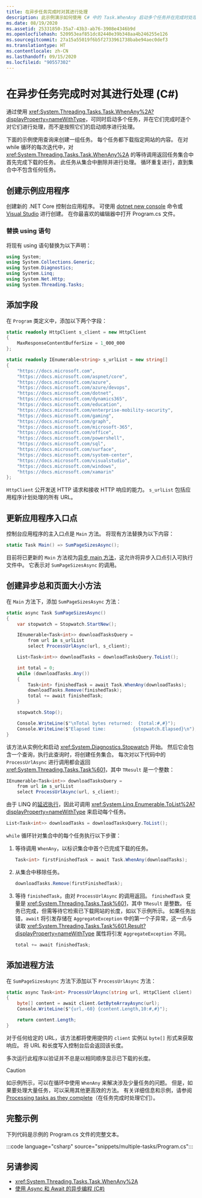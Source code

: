 ```yaml
---
title: 在异步任务完成时对其进行处理
description: 此示例演示如何使用 C# 中的 Task.WhenAny 启动多个任务并在完成时处理其结果，而不是按照它们的启动顺序进行处理。
ms.date: 08/19/2020
ms.assetid: 25331850-35a7-43b3-ab76-3908e4346b9d
ms.openlocfilehash: 520953eaf851dc82440e39b348aa4b246255e126
ms.sourcegitcommit: 27a15a55019f6b5f2733961738babe94aec0def3
ms.translationtype: HT
ms.contentlocale: zh-CN
ms.lasthandoff: 09/15/2020
ms.locfileid: "90557302"
---
```

# <a name="process-asynchronous-tasks-as-they-complete-c"></a>在异步任务完成时对其进行处理 (C#)

通过使用 <xref:System.Threading.Tasks.Task.WhenAny%2A?displayProperty=nameWithType>，可同时启动多个任务，并在它们完成时逐个对它们进行处理，而不是按照它们的启动顺序进行处理。

下面的示例使用查询来创建一组任务。 每个任务都下载指定网站的内容。 在对 while 循环的每次迭代中，对 <xref:System.Threading.Tasks.Task.WhenAny%2A> 的等待调用返回任务集合中首先完成下载的任务。 此任务从集合中删除并进行处理。 循环重复进行，直到集合中不包含任何任务。

## <a name="create-example-application"></a>创建示例应用程序

创建新的 .NET Core 控制台应用程序。 可使用 [dotnet new console](../../../../core/tools/dotnet-new.md#console) 命令或 [Visual Studio](/visualstudio/install/install-visual-studio) 进行创建。 在你最喜欢的编辑器中打开 Program.cs 文件。

### <a name="replace-using-statements"></a>替换 using 语句

将现有 using 语句替换为以下声明：

```csharp
using System;
using System.Collections.Generic;
using System.Diagnostics;
using System.Linq;
using System.Net.Http;
using System.Threading.Tasks;
```

## <a name="add-fields"></a>添加字段

在 `Program` 类定义中，添加以下两个字段：

```csharp
static readonly HttpClient s_client = new HttpClient
{
    MaxResponseContentBufferSize = 1_000_000
};

static readonly IEnumerable<string> s_urlList = new string[]
{
    "https://docs.microsoft.com",
    "https://docs.microsoft.com/aspnet/core",
    "https://docs.microsoft.com/azure",
    "https://docs.microsoft.com/azure/devops",
    "https://docs.microsoft.com/dotnet",
    "https://docs.microsoft.com/dynamics365",
    "https://docs.microsoft.com/education",
    "https://docs.microsoft.com/enterprise-mobility-security",
    "https://docs.microsoft.com/gaming",
    "https://docs.microsoft.com/graph",
    "https://docs.microsoft.com/microsoft-365",
    "https://docs.microsoft.com/office",
    "https://docs.microsoft.com/powershell",
    "https://docs.microsoft.com/sql",
    "https://docs.microsoft.com/surface",
    "https://docs.microsoft.com/system-center",
    "https://docs.microsoft.com/visualstudio",
    "https://docs.microsoft.com/windows",
    "https://docs.microsoft.com/xamarin"
};
```

`HttpClient` 公开发送 HTTP 请求和接收 HTTP 响应的能力。 `s_urlList` 包括应用程序计划处理的所有 URL。

## <a name="update-application-entry-point"></a>更新应用程序入口点

控制台应用程序的主入口点是 `Main` 方法。 将现有方法替换为以下内容：

```csharp
static Task Main() => SumPageSizesAsync();
```

目前将已更新的 `Main` 方法视为[异步 main 方法](../../../whats-new/csharp-7-1.md#async-main)，这允许将异步入口点引入可执行文件中。 它表示对 `SumPageSizesAsync` 的调用。

## <a name="create-the-asynchronous-sum-page-sizes-method"></a>创建异步总和页面大小方法

在 `Main` 方法下，添加 `SumPageSizesAsync` 方法：

```csharp
static async Task SumPageSizesAsync()
{
    var stopwatch = Stopwatch.StartNew();

    IEnumerable<Task<int>> downloadTasksQuery =
        from url in s_urlList
        select ProcessUrlAsync(url, s_client);

    List<Task<int>> downloadTasks = downloadTasksQuery.ToList();

    int total = 0;
    while (downloadTasks.Any())
    {
        Task<int> finishedTask = await Task.WhenAny(downloadTasks);
        downloadTasks.Remove(finishedTask);
        total += await finishedTask;
    }

    stopwatch.Stop();

    Console.WriteLine($"\nTotal bytes returned:  {total:#,#}");
    Console.WriteLine($"Elapsed time:          {stopwatch.Elapsed}\n");
}
```

该方法从实例化和启动 <xref:System.Diagnostics.Stopwatch> 开始。 然后它会包含一个查询，执行此查询时，将创建任务集合。 每次对以下代码中的 `ProcessUrlAsync` 进行调用都会返回 <xref:System.Threading.Tasks.Task%601>，其中 `TResult` 是一个整数：

```csharp
IEnumerable<Task<int>> downloadTasksQuery =
    from url in s_urlList
    select ProcessUrlAsync(url, s_client);
```

由于 LINQ 的[延迟执行](../../../../standard/linq/deferred-execution-example.md)，因此可调用 <xref:System.Linq.Enumerable.ToList%2A?displayProperty=nameWithType> 来启动每个任务。

```csharp
List<Task<int>> downloadTasks = downloadTasksQuery.ToList();
```

`while` 循环针对集合中的每个任务执行以下步骤：

1. 等待调用 `WhenAny`，以标识集合中首个已完成下载的任务。

    ```csharp
    Task<int> firstFinishedTask = await Task.WhenAny(downloadTasks);
    ```

1. 从集合中移除任务。

    ```csharp
    downloadTasks.Remove(firstFinishedTask);
    ```

1. 等待 `finishedTask`，由对 `ProcessUrlAsync` 的调用返回。 `finishedTask` 变量是 <xref:System.Threading.Tasks.Task%601>，其中 `TResult` 是整数。 任务已完成，但需等待它检索已下载网站的长度，如以下示例所示。 如果任务出错，`await` 将引发存储在 `AggregateException` 中的第一个子异常，这一点与读取 <xref:System.Threading.Tasks.Task%601.Result?displayProperty=nameWithType> 属性将引发 `AggregateException` 不同。

    ```csharp
    total += await finishedTask;
    ```

## <a name="add-process-method"></a>添加进程方法

在 `SumPageSizesAsync` 方法下添加以下 `ProcessUrlAsync` 方法：

```csharp
static async Task<int> ProcessUrlAsync(string url, HttpClient client)
{
    byte[] content = await client.GetByteArrayAsync(url);
    Console.WriteLine($"{url,-60} {content.Length,10:#,#}");

    return content.Length;
}
```

对于任何给定的 URL，该方法都将使用提供的 `client` 实例以 `byte[]` 形式来获取响应。 将 URL 和长度写入控制台后会返回该长度。

多次运行此程序以验证并不总是以相同顺序显示已下载的长度。

> [!CAUTION]
> 如示例所示，可以在循环中使用 `WhenAny` 来解决涉及少量任务的问题。 但是，如果要处理大量任务，可以采用其他更高效的方法。 有关详细信息和示例，请参阅 [Processing tasks as they complete](https://devblogs.microsoft.com/pfxteam/processing-tasks-as-they-complete)（在任务完成时处理它们）。

## <a name="complete-example"></a>完整示例

下列代码是示例的 Program.cs 文件的完整文本。

:::code language="csharp" source="snippets/multiple-tasks/Program.cs":::

## <a name="see-also"></a>另请参阅

- <xref:System.Threading.Tasks.Task.WhenAny%2A>
- [使用 Async 和 Await 的异步编程 (C#)](index.md)
